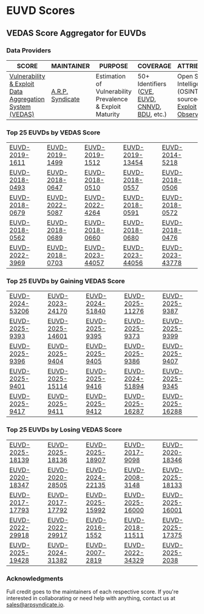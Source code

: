 
# EUVD Scores
## VEDAS Score Aggregator for EUVDs 

### Data Providers
| SCORE | MAINTAINER | PURPOSE | COVERAGE | ATTRIBUTION | FREQUENCY |
| ----- | ---------- | ------- | -------- | ----------- | --------- |
| [Vulnerability & Exploit Data Aggregation System (VEDAS)](https://vedas.arpsyndicate.io) | [A.R.P. Syndicate](https://www.arpsyndicate.io) | Estimation of Vulnerability Prevalence & Exploit Maturity | 50+ Identifiers ([CVE](https://github.com/ARPSyndicate/cve-scores), [EUVD](https://github.com/ARPSyndicate/euvd-scores), [CNNVD](https://github.com/ARPSyndicate/cnnvd-scores), [BDU](https://github.com/ARPSyndicate/bdu-scores), etc.) | Open Source Intelligence (OSINT) sourced from [Exploit Observer](https://www.exploit.observer) | 6-8 Hours |




<h3>Top 25 EUVDs by VEDAS Score</h3>

<table>
  <tr>
    <td><a href='https://vedas.arpsyndicate.io/?vuln=EUVD-2019-1611'>EUVD-2019-1611</a></td>
    <td><a href='https://vedas.arpsyndicate.io/?vuln=EUVD-2019-1499'>EUVD-2019-1499</a></td>
    <td><a href='https://vedas.arpsyndicate.io/?vuln=EUVD-2019-1512'>EUVD-2019-1512</a></td>
    <td><a href='https://vedas.arpsyndicate.io/?vuln=EUVD-2019-13454'>EUVD-2019-13454</a></td>
    <td><a href='https://vedas.arpsyndicate.io/?vuln=EUVD-2014-5218'>EUVD-2014-5218</a></td>
  </tr>
  <tr>
    <td><a href='https://vedas.arpsyndicate.io/?vuln=EUVD-2018-0493'>EUVD-2018-0493</a></td>
    <td><a href='https://vedas.arpsyndicate.io/?vuln=EUVD-2018-0647'>EUVD-2018-0647</a></td>
    <td><a href='https://vedas.arpsyndicate.io/?vuln=EUVD-2018-0510'>EUVD-2018-0510</a></td>
    <td><a href='https://vedas.arpsyndicate.io/?vuln=EUVD-2018-0557'>EUVD-2018-0557</a></td>
    <td><a href='https://vedas.arpsyndicate.io/?vuln=EUVD-2018-0506'>EUVD-2018-0506</a></td>
  </tr>
  <tr>
    <td><a href='https://vedas.arpsyndicate.io/?vuln=EUVD-2018-0679'>EUVD-2018-0679</a></td>
    <td><a href='https://vedas.arpsyndicate.io/?vuln=EUVD-2022-5087'>EUVD-2022-5087</a></td>
    <td><a href='https://vedas.arpsyndicate.io/?vuln=EUVD-2022-4264'>EUVD-2022-4264</a></td>
    <td><a href='https://vedas.arpsyndicate.io/?vuln=EUVD-2018-0591'>EUVD-2018-0591</a></td>
    <td><a href='https://vedas.arpsyndicate.io/?vuln=EUVD-2018-0572'>EUVD-2018-0572</a></td>
  </tr>
  <tr>
    <td><a href='https://vedas.arpsyndicate.io/?vuln=EUVD-2018-0562'>EUVD-2018-0562</a></td>
    <td><a href='https://vedas.arpsyndicate.io/?vuln=EUVD-2018-0689'>EUVD-2018-0689</a></td>
    <td><a href='https://vedas.arpsyndicate.io/?vuln=EUVD-2018-0660'>EUVD-2018-0660</a></td>
    <td><a href='https://vedas.arpsyndicate.io/?vuln=EUVD-2018-0680'>EUVD-2018-0680</a></td>
    <td><a href='https://vedas.arpsyndicate.io/?vuln=EUVD-2018-0476'>EUVD-2018-0476</a></td>
  </tr>
  <tr>
    <td><a href='https://vedas.arpsyndicate.io/?vuln=EUVD-2022-3969'>EUVD-2022-3969</a></td>
    <td><a href='https://vedas.arpsyndicate.io/?vuln=EUVD-2018-0703'>EUVD-2018-0703</a></td>
    <td><a href='https://vedas.arpsyndicate.io/?vuln=EUVD-2023-44057'>EUVD-2023-44057</a></td>
    <td><a href='https://vedas.arpsyndicate.io/?vuln=EUVD-2023-44056'>EUVD-2023-44056</a></td>
    <td><a href='https://vedas.arpsyndicate.io/?vuln=EUVD-2023-43778'>EUVD-2023-43778</a></td>
  </tr>
</table>


<h3>Top 25 EUVDs by Gaining VEDAS Score</h3>

<table>
  <tr>
    <td><a href='https://vedas.arpsyndicate.io/?vuln=EUVD-2024-53206'>EUVD-2024-53206</a></td>
    <td><a href='https://vedas.arpsyndicate.io/?vuln=EUVD-2023-24170'>EUVD-2023-24170</a></td>
    <td><a href='https://vedas.arpsyndicate.io/?vuln=EUVD-2024-51840'>EUVD-2024-51840</a></td>
    <td><a href='https://vedas.arpsyndicate.io/?vuln=EUVD-2025-11276'>EUVD-2025-11276</a></td>
    <td><a href='https://vedas.arpsyndicate.io/?vuln=EUVD-2025-9387'>EUVD-2025-9387</a></td>
  </tr>
  <tr>
    <td><a href='https://vedas.arpsyndicate.io/?vuln=EUVD-2025-9393'>EUVD-2025-9393</a></td>
    <td><a href='https://vedas.arpsyndicate.io/?vuln=EUVD-2025-14601'>EUVD-2025-14601</a></td>
    <td><a href='https://vedas.arpsyndicate.io/?vuln=EUVD-2025-9395'>EUVD-2025-9395</a></td>
    <td><a href='https://vedas.arpsyndicate.io/?vuln=EUVD-2025-9373'>EUVD-2025-9373</a></td>
    <td><a href='https://vedas.arpsyndicate.io/?vuln=EUVD-2025-9399'>EUVD-2025-9399</a></td>
  </tr>
  <tr>
    <td><a href='https://vedas.arpsyndicate.io/?vuln=EUVD-2025-9396'>EUVD-2025-9396</a></td>
    <td><a href='https://vedas.arpsyndicate.io/?vuln=EUVD-2025-9404'>EUVD-2025-9404</a></td>
    <td><a href='https://vedas.arpsyndicate.io/?vuln=EUVD-2025-9405'>EUVD-2025-9405</a></td>
    <td><a href='https://vedas.arpsyndicate.io/?vuln=EUVD-2025-9386'>EUVD-2025-9386</a></td>
    <td><a href='https://vedas.arpsyndicate.io/?vuln=EUVD-2025-9407'>EUVD-2025-9407</a></td>
  </tr>
  <tr>
    <td><a href='https://vedas.arpsyndicate.io/?vuln=EUVD-2025-9401'>EUVD-2025-9401</a></td>
    <td><a href='https://vedas.arpsyndicate.io/?vuln=EUVD-2025-15114'>EUVD-2025-15114</a></td>
    <td><a href='https://vedas.arpsyndicate.io/?vuln=EUVD-2025-9416'>EUVD-2025-9416</a></td>
    <td><a href='https://vedas.arpsyndicate.io/?vuln=EUVD-2024-51894'>EUVD-2024-51894</a></td>
    <td><a href='https://vedas.arpsyndicate.io/?vuln=EUVD-2025-9345'>EUVD-2025-9345</a></td>
  </tr>
  <tr>
    <td><a href='https://vedas.arpsyndicate.io/?vuln=EUVD-2025-9417'>EUVD-2025-9417</a></td>
    <td><a href='https://vedas.arpsyndicate.io/?vuln=EUVD-2025-9411'>EUVD-2025-9411</a></td>
    <td><a href='https://vedas.arpsyndicate.io/?vuln=EUVD-2025-9412'>EUVD-2025-9412</a></td>
    <td><a href='https://vedas.arpsyndicate.io/?vuln=EUVD-2025-16287'>EUVD-2025-16287</a></td>
    <td><a href='https://vedas.arpsyndicate.io/?vuln=EUVD-2025-16288'>EUVD-2025-16288</a></td>
  </tr>
</table>


<h3>Top 25 EUVDs by Losing VEDAS Score</h3>

<table>
  <tr>
    <td><a href='https://vedas.arpsyndicate.io/?vuln=EUVD-2025-18139'>EUVD-2025-18139</a></td>
    <td><a href='https://vedas.arpsyndicate.io/?vuln=EUVD-2025-18136'>EUVD-2025-18136</a></td>
    <td><a href='https://vedas.arpsyndicate.io/?vuln=EUVD-2025-18907'>EUVD-2025-18907</a></td>
    <td><a href='https://vedas.arpsyndicate.io/?vuln=EUVD-2017-9098'>EUVD-2017-9098</a></td>
    <td><a href='https://vedas.arpsyndicate.io/?vuln=EUVD-2020-18346'>EUVD-2020-18346</a></td>
  </tr>
  <tr>
    <td><a href='https://vedas.arpsyndicate.io/?vuln=EUVD-2020-18347'>EUVD-2020-18347</a></td>
    <td><a href='https://vedas.arpsyndicate.io/?vuln=EUVD-2020-28505'>EUVD-2020-28505</a></td>
    <td><a href='https://vedas.arpsyndicate.io/?vuln=EUVD-2024-22135'>EUVD-2024-22135</a></td>
    <td><a href='https://vedas.arpsyndicate.io/?vuln=EUVD-2008-3148'>EUVD-2008-3148</a></td>
    <td><a href='https://vedas.arpsyndicate.io/?vuln=EUVD-2025-18133'>EUVD-2025-18133</a></td>
  </tr>
  <tr>
    <td><a href='https://vedas.arpsyndicate.io/?vuln=EUVD-2017-17793'>EUVD-2017-17793</a></td>
    <td><a href='https://vedas.arpsyndicate.io/?vuln=EUVD-2017-17792'>EUVD-2017-17792</a></td>
    <td><a href='https://vedas.arpsyndicate.io/?vuln=EUVD-2025-15992'>EUVD-2025-15992</a></td>
    <td><a href='https://vedas.arpsyndicate.io/?vuln=EUVD-2025-16000'>EUVD-2025-16000</a></td>
    <td><a href='https://vedas.arpsyndicate.io/?vuln=EUVD-2025-16001'>EUVD-2025-16001</a></td>
  </tr>
  <tr>
    <td><a href='https://vedas.arpsyndicate.io/?vuln=EUVD-2022-29918'>EUVD-2022-29918</a></td>
    <td><a href='https://vedas.arpsyndicate.io/?vuln=EUVD-2022-29917'>EUVD-2022-29917</a></td>
    <td><a href='https://vedas.arpsyndicate.io/?vuln=EUVD-2016-1552'>EUVD-2016-1552</a></td>
    <td><a href='https://vedas.arpsyndicate.io/?vuln=EUVD-2018-11511'>EUVD-2018-11511</a></td>
    <td><a href='https://vedas.arpsyndicate.io/?vuln=EUVD-2025-17375'>EUVD-2025-17375</a></td>
  </tr>
  <tr>
    <td><a href='https://vedas.arpsyndicate.io/?vuln=EUVD-2025-19428'>EUVD-2025-19428</a></td>
    <td><a href='https://vedas.arpsyndicate.io/?vuln=EUVD-2024-31382'>EUVD-2024-31382</a></td>
    <td><a href='https://vedas.arpsyndicate.io/?vuln=EUVD-2007-2819'>EUVD-2007-2819</a></td>
    <td><a href='https://vedas.arpsyndicate.io/?vuln=EUVD-2022-34329'>EUVD-2022-34329</a></td>
    <td><a href='https://vedas.arpsyndicate.io/?vuln=EUVD-2025-2038'>EUVD-2025-2038</a></td>
  </tr>
</table>



### Acknowledgments
Full credit goes to the maintainers of each respective score.
If you're interested in collaborating or need help with anything, contact us at [sales@arpsyndicate.io](mailto:sales@arpsyndicate.io).
